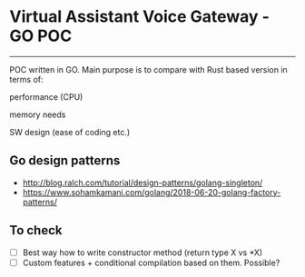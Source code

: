 # Virtual Assistant Voice Gateway - GO POC

---

POC written in GO. Main purpose is to compare with Rust based version in terms of:

performance (CPU)

memory needs

SW design (ease of coding etc.)

## Go design patterns
- http://blog.ralch.com/tutorial/design-patterns/golang-singleton/
- https://www.sohamkamani.com/golang/2018-06-20-golang-factory-patterns/

## To check
- [ ] Best way how to write constructor method (return type X vs *X)
- [ ] Custom features + conditional compilation based on them. Possible?